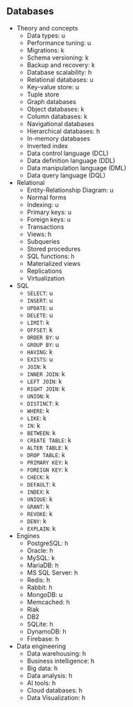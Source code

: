 ## Databases

- Theory and concepts
  - Data types: u
  - Performance tuning: u
  - Migrations: k
  - Schema versioning: k
  - Backup and recovery: k
  - Database scalability: h
  - Relational databases: u
  - Key-value store: u
  - Tuple store
  - Graph databases
  - Object databases: k
  - Column databases: k
  - Navigational databases
  - Hierarchical databases: h
  - In-memory databases
  - Inverted index
  - Data control language (DCL)
  - Data definition language (DDL)
  - Data manipulation language (DML)
  - Data query language (DQL)
- Relational
  - Entity-Relationship Diagram: u
  - Normal forms
  - Indexing: u
  - Primary keys: u
  - Foreign keys: u
  - Transactions
  - Views: h
  - Subqueries
  - Stored procedures
  - SQL functions: h
  - Materialized views
  - Replications
  - Virtualization
- SQL
  - `SELECT`: u
  - `INSERT`: u
  - `UPDATE`: u
  - `DELETE`: u
  - `LIMIT`: k
  - `OFFSET`: k
  - `ORDER BY`: u
  - `GROUP BY`: u
  - `HAVING`: k
  - `EXISTS`: u
  - `JOIN`: k
  - `INNER JOIN`: k
  - `LEFT JOIN`: k
  - `RIGHT JOIN`: k
  - `UNION`: k
  - `DISTINCT`: k
  - `WHERE`: k
  - `LIKE`: k
  - `IN`: k
  - `BETWEEN`: k
  - `CREATE TABLE`: k
  - `ALTER TABLE`: k
  - `DROP TABLE`: k
  - `PRIMARY KEY`: k
  - `FOREIGN KEY`: k
  - `CHECK`: k
  - `DEFAULT`: k
  - `INDEX`: k
  - `UNIQUE`: k
  - `GRANT`: k
  - `REVOKE`: k
  - `DENY`: k
  - `EXPLAIN`: k
- Engines
  - PostgreSQL: h
  - Oracle: h
  - MySQL: k
  - MariaDB: h
  - MS SQL Server: h
  - Redis: h
  - Rabbit: h
  - MongoDB: u
  - Memcached: h
  - Riak
  - DB2
  - SQLite: h
  - DynamoDB: h
  - Firebase: h
- Data engineering
  - Data warehousing: h
  - Business intelligence: h
  - Big data: h
  - Data analysis: h
  - AI tools: h
  - Cloud databases: h
  - Data Visualization: h
